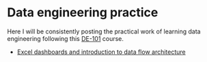 # Data engineering practice
Here I will be consistently posting the practical work of learning data engineering following this [DE-101](https://github.com/Data-Learn/data-engineering/blob/master/DE%20-%20101%20Guide.md) course.
- [Excel dashboards and introduction to data flow architecture](https://github.com/atsterq/DE-101/blob/main/Module1/Module1.md)  
